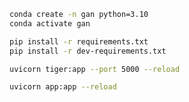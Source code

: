 ```bash
conda create -n gan python=3.10
conda activate gan
```

```bash
pip install -r requirements.txt
pip install -r dev-requirements.txt
```

```bash
uvicorn tiger:app --port 5000 --reload
```


```bash
uvicorn app:app --reload
```

